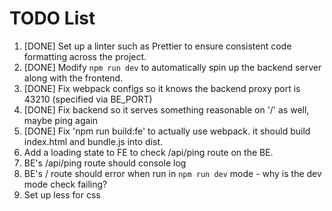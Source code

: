 # TODO List

1. [DONE] Set up a linter such as Prettier to ensure consistent code formatting across the project.
2. [DONE] Modify `npm run dev` to automatically spin up the backend server along with the frontend.
3. [DONE] Fix webpack configs so it knows the backend proxy port is 43210 (specified via BE_PORT)
4. [DONE] Fix backend so it serves something reasonable on '/' as well, maybe ping again
5. [DONE] Fix 'npm run build:fe' to actually use webpack. it should build index.html and bundle.js into dist.
6. Add a loading state to FE to check /api/ping route on the BE.
7. BE's /api/ping route should console log
8. BE's / route should error when run in `npm run dev` mode - why is the dev mode check failing?
9. Set up less for css

